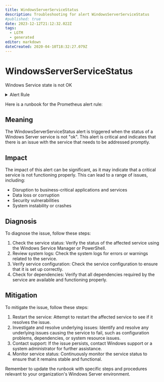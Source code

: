 ```yaml
---
title: WindowsServerServiceStatus
description: Troubleshooting for alert WindowsServerServiceStatus
#published: true
date: 2023-12-12T21:12:32.022Z
tags: 
  - LGTM
  - generated
editor: markdown
dateCreated: 2020-04-10T18:32:27.079Z
---
```


# WindowsServerServiceStatus

Windows Service state is not OK

<details>
  <summary>Alert Rule</summary>

{{% rule "windows-server/windows-exporter.yml" "WindowsServerServiceStatus" %}}

{{% comment %}}

```yaml
alert: WindowsServerServiceStatus
expr: windows_service_status{status="ok"} != 1
for: 1m
labels:
    severity: critical
annotations:
    summary: Windows Server service Status (instance {{ $labels.instance }})
    description: |-
        Windows Service state is not OK
          VALUE = {{ $value }}
          LABELS = {{ $labels }}
    runbook: https://github.com/srerun/prometheus-alerts/blob/main/content/runbooks/windows-exporter/WindowsServerServiceStatus.md

```

{{% /comment %}}

</details>


Here is a runbook for the Prometheus alert rule:

## Meaning

The WindowsServerServiceStatus alert is triggered when the status of a Windows Server service is not "ok". This alert is critical and indicates that there is an issue with the service that needs to be addressed promptly.

## Impact

The impact of this alert can be significant, as it may indicate that a critical service is not functioning properly. This can lead to a range of issues, including:

* Disruption to business-critical applications and services
* Data loss or corruption
* Security vulnerabilities
* System instability or crashes

## Diagnosis

To diagnose the issue, follow these steps:

1. Check the service status: Verify the status of the affected service using the Windows Service Manager or PowerShell.
2. Review system logs: Check the system logs for errors or warnings related to the service.
3. Verify service configuration: Check the service configuration to ensure that it is set up correctly.
4. Check for dependencies: Verify that all dependencies required by the service are available and functioning properly.

## Mitigation

To mitigate the issue, follow these steps:

1. Restart the service: Attempt to restart the affected service to see if it resolves the issue.
2. Investigate and resolve underlying issues: Identify and resolve any underlying issues causing the service to fail, such as configuration problems, dependencies, or system resource issues.
3. Contact support: If the issue persists, contact Windows support or a system administrator for further assistance.
4. Monitor service status: Continuously monitor the service status to ensure that it remains stable and functional.

Remember to update the runbook with specific steps and procedures relevant to your organization's Windows Server environment.